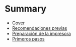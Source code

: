 # Summary

* [Cover](README.md)
* [Recomendaciones previas](recomendaciones_previas.md)
* [Preparación de la impresora](preparacion_de_la_impresora.md)
* [Primeros pasos](primeros_pasos.md)

